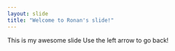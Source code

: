 ```yaml
---
layout: slide
title: "Welcome to Ronan's slide!"
---
```

This is my awesome slide
Use the left arrow to go back!
